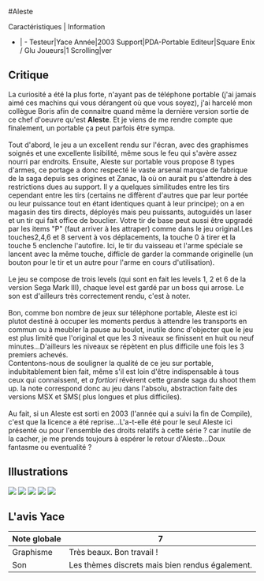 #Aleste

Caractéristiques | Information
- | -
Testeur|Yace
Année|2003
Support|PDA-Portable
Editeur|Square Enix / Glu
Joueurs|1
Scrolling|ver

## Critique
La curiosité a été la plus forte, n'ayant pas de téléphone portable (j'ai jamais aimé ces machins qui vous dérangent où que vous soyez), j'ai harcelé mon collègue Boris afin de connaitre quand même la dernière version sortie de ce chef d'oeuvre qu'est <b>Aleste</b>. Et je viens de me rendre compte que finalement, un portable ça peut parfois être sympa.<br/><br/>Tout d'abord, le jeu a un excellent rendu sur l'écran, avec des graphismes soignés et une excellente lisibilité, même sous le feu qui s'avère assez nourri par endroits. Ensuite, Aleste sur portable vous propose 8 types d'armes, ce portage a donc respecté le vaste arsenal marque de fabrique de la saga depuis ses origines et Zanac, là où on aurait pu s'attendre à des restrictions dues au support. Il y a quelques similitudes entre les tirs cependant entre les tirs (certains ne diffèrent d'autres que par leur portée ou leur puissance tout en étant identiques quant à leur principe); on a en magasin des tirs directs, déployés mais peu puissants, autoguidés un laser et un tir qui fait office de bouclier. Votre tir de base peut aussi être upgradé par les items "P" (faut arriver à les attraper) comme dans le jeu original.Les touches2,4,6 et 8 servent à vos déplacements, la touche 0 à tirer et la touche 5 enclenche l'autofire. Ici, le tir du vaisseau et l'arme spéciale se lancent avec la même touche, difficle de garder la commande originelle (un bouton pour le tir et un autre pour l'arme en cours d'utilisation).<br/><br/>Le jeu se compose de trois levels (qui sont en fait les levels 1, 2 et 6 de la version Sega Mark III), chaque level est gardé par un boss qui arrose. Le son est d'ailleurs très correctement rendu, c'est à noter.<br/><br/>Bon, comme bon nombre de jeux sur téléphone portable, Aleste est ici plutot destiné à occuper les moments perdus à attendre les transports en commun ou à meubler la pause au boulot, inutile donc d'objecter que le jeu est plus limité que l'original et que les 3 niveaux se finissent en huit ou neuf minutes...D'ailleurs les niveaux se répètent en plus difficile une fois les 3 premiers achevés.<br/>Contentons-nous de souligner la qualité de ce jeu sur portable, indubitablement bien fait, même s'il est loin d'être indispensable à tous ceux qui connaissent, et <i>a fortiori</i> révèrent cette grande saga du shoot them up. la note correspond donc au jeu dans l'absolu, abstraction faite des versions MSX et SMS( plus longues et plus difficiles).<br/><br/>Au fait, si un Aleste est sorti en 2003 (l'année qui a suivi la fin de Compile), c'est que la licence a été reprise...L'a-t-elle été pour le seul Aleste ici présenté ou pour l'ensemble des droits relatifs à cette série ? car inutile de la cacher, je me prends toujours à espérer le retour d'Aleste...Doux fantasme ou eventualité ?

## Illustrations
![](http://www.shmup.com/images/thumbs/img_fiche_1_1167.jpg)
![](http://www.shmup.com/images/thumbs/img_fiche_2_1167.jpg)
![](http://www.shmup.com/images/thumbs/img_fiche_3_1167.jpg)
![](http://www.shmup.com/images/thumbs/img_fiche_4_1167.jpg)
![](http://www.shmup.com/images/thumbs/)

## L'avis Yace
Note globale|7
-|-
Graphisme|Très beaux. Bon travail !
Son|Les thèmes discrets mais bien rendus également.
